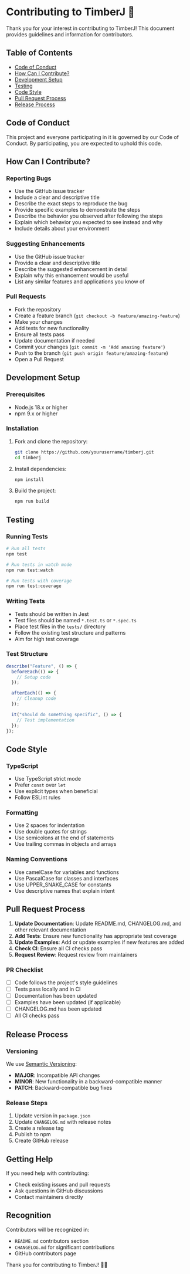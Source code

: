# Contributing to TimberJ 🌲

Thank you for your interest in contributing to TimberJ! This document provides guidelines and information for contributors.

## Table of Contents

- [Code of Conduct](#code-of-conduct)
- [How Can I Contribute?](#how-can-i-contribute)
- [Development Setup](#development-setup)
- [Testing](#testing)
- [Code Style](#code-style)
- [Pull Request Process](#pull-request-process)
- [Release Process](#release-process)

## Code of Conduct

This project and everyone participating in it is governed by our Code of Conduct. By participating, you are expected to uphold this code.

## How Can I Contribute?

### Reporting Bugs

- Use the GitHub issue tracker
- Include a clear and descriptive title
- Describe the exact steps to reproduce the bug
- Provide specific examples to demonstrate the steps
- Describe the behavior you observed after following the steps
- Explain which behavior you expected to see instead and why
- Include details about your environment

### Suggesting Enhancements

- Use the GitHub issue tracker
- Provide a clear and descriptive title
- Describe the suggested enhancement in detail
- Explain why this enhancement would be useful
- List any similar features and applications you know of

### Pull Requests

- Fork the repository
- Create a feature branch (`git checkout -b feature/amazing-feature`)
- Make your changes
- Add tests for new functionality
- Ensure all tests pass
- Update documentation if needed
- Commit your changes (`git commit -m 'Add amazing feature'`)
- Push to the branch (`git push origin feature/amazing-feature`)
- Open a Pull Request

## Development Setup

### Prerequisites

- Node.js 18.x or higher
- npm 9.x or higher

### Installation

1. Fork and clone the repository:
   ```bash
   git clone https://github.com/yourusername/timberj.git
   cd timberj
   ```

2. Install dependencies:
   ```bash
   npm install
   ```

3. Build the project:
   ```bash
   npm run build
   ```

## Testing

### Running Tests

```bash
# Run all tests
npm test

# Run tests in watch mode
npm run test:watch

# Run tests with coverage
npm run test:coverage
```

### Writing Tests

- Tests should be written in Jest
- Test files should be named `*.test.ts` or `*.spec.ts`
- Place test files in the `tests/` directory
- Follow the existing test structure and patterns
- Aim for high test coverage

### Test Structure

```typescript
describe("Feature", () => {
  beforeEach(() => {
    // Setup code
  });

  afterEach(() => {
    // Cleanup code
  });

  it("should do something specific", () => {
    // Test implementation
  });
});
```

## Code Style

### TypeScript

- Use TypeScript strict mode
- Prefer `const` over `let`
- Use explicit types when beneficial
- Follow ESLint rules

### Formatting

- Use 2 spaces for indentation
- Use double quotes for strings
- Use semicolons at the end of statements
- Use trailing commas in objects and arrays

### Naming Conventions

- Use camelCase for variables and functions
- Use PascalCase for classes and interfaces
- Use UPPER_SNAKE_CASE for constants
- Use descriptive names that explain intent

## Pull Request Process

1. **Update Documentation**: Update README.md, CHANGELOG.md, and other relevant documentation
2. **Add Tests**: Ensure new functionality has appropriate test coverage
3. **Update Examples**: Add or update examples if new features are added
4. **Check CI**: Ensure all CI checks pass
5. **Request Review**: Request review from maintainers

### PR Checklist

- [ ] Code follows the project's style guidelines
- [ ] Tests pass locally and in CI
- [ ] Documentation has been updated
- [ ] Examples have been updated (if applicable)
- [ ] CHANGELOG.md has been updated
- [ ] All CI checks pass

## Release Process

### Versioning

We use [Semantic Versioning](https://semver.org/):

- **MAJOR**: Incompatible API changes
- **MINOR**: New functionality in a backward-compatible manner
- **PATCH**: Backward-compatible bug fixes

### Release Steps

1. Update version in `package.json`
2. Update `CHANGELOG.md` with release notes
3. Create a release tag
4. Publish to npm
5. Create GitHub release

## Getting Help

If you need help with contributing:

- Check existing issues and pull requests
- Ask questions in GitHub discussions
- Contact maintainers directly

## Recognition

Contributors will be recognized in:

- `README.md` contributors section
- `CHANGELOG.md` for significant contributions
- GitHub contributors page

Thank you for contributing to TimberJ! 🌲✨
